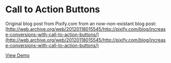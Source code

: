 # Call to Action Buttons
Original blog post from Pixify.com from an now-non-existant blog post: [http://web.archive.org/web/20120118015545/http://pixify.com/blog/increase-conversions-with-call-to-action-buttons/](http://web.archive.org/web/20120118015545/http://pixify.com/blog/increase-conversions-with-call-to-action-buttons/)

[View Demo](http://esteinborn.github.io/call-to-action-buttons)
